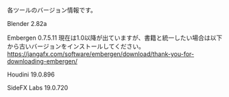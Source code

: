 各ツールのバージョン情報です。

Blender
2.82a

Embergen
0.7.5.11
現在は1.0以降が出ていますが、書籍と統一したい場合は以下から古いバージョンをインストールしてください。
https://jangafx.com/software/embergen/download/thank-you-for-downloading-embergen/

Houdini
19.0.896

SideFX Labs
19.0.720